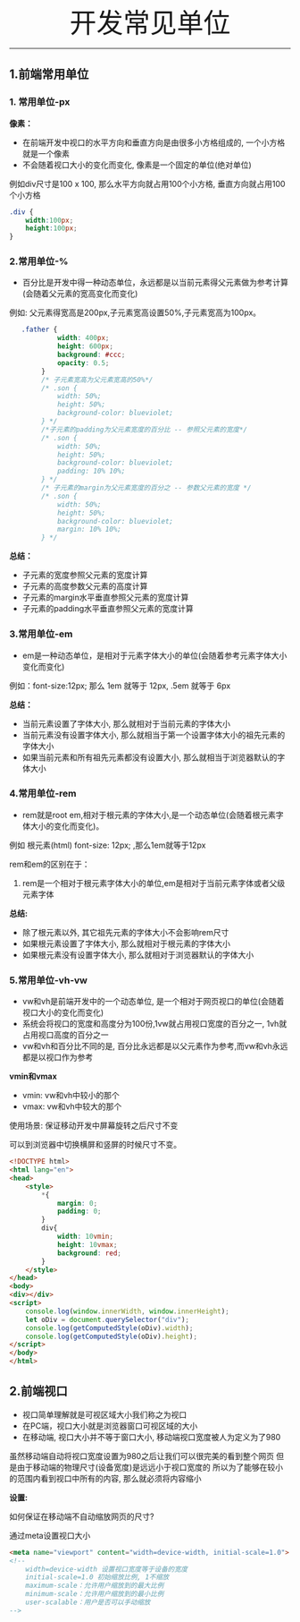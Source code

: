 <div align='center' ><font size='70'>开发常见单位</font></div>

-----

## 1.前端常用单位


### 1. 常用单位-px

**像素：**
* 在前端开发中视口的水平方向和垂直方向是由很多小方格组成的, 一个小方格就是一个像素
* 不会随着视口大小的变化而变化, 像素是一个固定的单位(绝对单位)

例如div尺寸是100 x 100, 那么水平方向就占用100个小方格, 垂直方向就占用100个小方格

```css
.div {
    width:100px;
    height:100px;
}

````

### 2.常用单位-%

* 百分比是开发中得一种动态单位，永远都是以当前元素得父元素做为参考计算(会随着父元素的宽高变化而变化)

例如: 父元素得宽高是200px,子元素宽高设置50%,子元素宽高为100px。

```css
   .father {
            width: 400px;
            height: 600px;
            background: #ccc;
            opacity: 0.5;
        }
        /* 子元素宽高为父元素宽高的50%*/
        /* .son {
            width: 50%;
            height: 50%;
            background-color: blueviolet;
        } */
        /*子元素的padding为父元素宽度的百分比 -- 参照父元素的宽度*/
        /* .son {
            width: 50%;
            height: 50%;
            background-color: blueviolet;
            padding: 10% 10%;
        } */
        /* 子元素的margin为父元素宽度的百分之 -- 参数父元素的宽度 */
        /* .son {
            width: 50%;
            height: 50%;
            background-color: blueviolet;
            margin: 10% 10%;
        } */
```

**总结：**

* 子元素的宽度参照父元素的宽度计算
* 子元素的高度参数父元素的高度计算
* 子元素的margin水平垂直参照父元素的宽度计算
* 子元素的padding水平垂直参照父元素的宽度计算


### 3.常用单位-em

* em是一种动态单位，是相对于元素字体大小的单位(会随着参考元素字体大小变化而变化)

例如：font-size:12px; 那么 1em 就等于 12px, .5em 就等于 6px

**总结：**

* 当前元素设置了字体大小, 那么就相对于当前元素的字体大小
* 当前元素没有设置字体大小, 那么就相当于第一个设置字体大小的祖先元素的字体大小
* 如果当前元素和所有祖先元素都没有设置大小, 那么就相当于浏览器默认的字体大小


### 4.常用单位-rem

* rem就是root em,相对于根元素的字体大小,是一个动态单位(会随着根元素字体大小的变化而变化)。

例如 根元素(html) font-size: 12px; ,那么1em就等于12px


rem和em的区别在于：

1. rem是一个相对于根元素字体大小的单位,em是相对于当前元素字体或者父级元素字体
    
**总结:**

* 除了根元素以外, 其它祖先元素的字体大小不会影响rem尺寸
* 如果根元素设置了字体大小, 那么就相对于根元素的字体大小
* 如果根元素没有设置字体大小, 那么就相对于浏览器默认的字体大小

### 5.常用单位-vh-vw

* vw和vh是前端开发中的一个动态单位, 是一个相对于网页视口的单位(会随着视口大小的变化而变化)
* 系统会将视口的宽度和高度分为100份,1vw就占用视口宽度的百分之一, 1vh就占用视口高度的百分之一
* vw和vh和百分比不同的是, 百分比永远都是以父元素作为参考,而vw和vh永远都是以视口作为参考

**vmin和vmax**

* vmin: vw和vh中较小的那个
* vmax: vw和vh中较大的那个

使用场景: 保证移动开发中屏幕旋转之后尺寸不变

可以到浏览器中切换横屏和竖屏的时候尺寸不变。
```html
<!DOCTYPE html>
<html lang="en">
<head>
    <style>
        *{
            margin: 0;
            padding: 0;
        }
        div{
            width: 10vmin;
            height: 10vmax;
            background: red;
        }
    </style>
</head>
<body>
<div></div>
<script>
    console.log(window.innerWidth, window.innerHeight);
    let oDiv = document.querySelector("div");
    console.log(getComputedStyle(oDiv).width);
    console.log(getComputedStyle(oDiv).height);
</script>
</body>
</html>
```

## 2.前端视口

* 视口简单理解就是可视区域大小我们称之为视口
* 在PC端，视口大小就是浏览器窗口可视区域的大小
* 在移动端, 视口大小并不等于窗口大小, 移动端视口宽度被人为定义为了980

虽然移动端自动将视口宽度设置为980之后让我们可以很完美的看到整个网页
但是由于移动端的物理尺寸(设备宽度)是远远小于视口宽度的
所以为了能够在较小的范围内看到视口中所有的内容, 那么就必须将内容缩小

**设置:**

如何保证在移动端不自动缩放网页的尺寸?

通过meta设置视口大小

```html
<meta name="viewport" content="width=device-width, initial-scale=1.0">
<!--
    width=device-width 设置视口宽度等于设备的宽度
    initial-scale=1.0 初始缩放比例, 1不缩放
    maximum-scale：允许用户缩放到的最大比例
    minimum-scale：允许用户缩放到的最小比例
    user-scalable：用户是否可以手动缩放
-->
```



    

